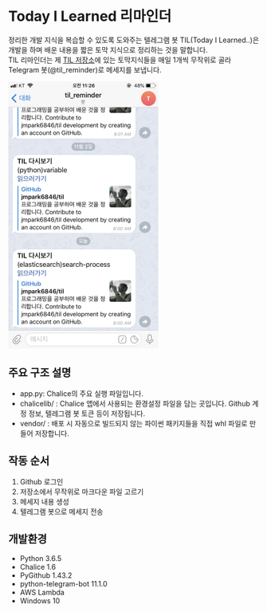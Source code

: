 # Today I Learned 리마인더
정리한 개발 지식을 복습할 수 있도록 도와주는 텔레그램 봇
TIL(Today I Learned..)은 개발을 하며 배운 내용을 짧은 토막 지식으로 정리하는 것을 말합니다.  
TIL 리마인더는 제 [TIL 저장소](https://github.com/jmpark6846/til)에 있는 토막지식들을 매일 1개씩 무작위로 골라 Telegram 봇(@til_reminder)로 메세지를 보냅니다.


![chat](asset/chat-example.png)


## 주요 구조 설명
- app.py: Chalice의 주요 실행 파일입니다. 
- chalicelib/ : Chalice 앱에서 사용되는 환경설정 파일을 담는 곳입니다. Github 계정 정보, 텔레그램 봇 토큰 등이 저장됩니다.
- vendor/ : 배포 시 자동으로 빌드되지 않는 파이썬 패키지들을 직접 whl 파일로 만들어 저장합니다.

## 작동 순서
1. Github 로그인
2. 저장소에서 무작위로 마크다운 파일 고르기
3. 메세지 내용 생성
4. 텔레그램 봇으로 메세지 전송
 

## 개발환경
- Python 3.6.5
- Chalice 1.6
- PyGithub 1.43.2
- python-telegram-bot 11.1.0
- AWS Lambda
- Windows 10
